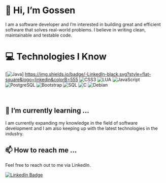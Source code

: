# 👋 Hi, I’m Gossen

I am a software developer and I’m interested in building great and efficient software that solves real-world problems. I believe in writing clean, maintainable and testable code.

# 💻 Technologies I Know

[![Java]()]
https://img.shields.io/badge/-LinkedIn-black.svg?style=flat-square&logo=linkedin&colorB=555
![CSS3](https://icons8.com/icon/21278/css3)
![LUA](https://icons8.com/icon/KppI8aNv6oQe/lua-language)
![JavaScript](https://icons8.com/icon/108784/javascript)
![PostgreSQL](https://icons8.com/icon/38561/postgresql)
![Bootstrap](https://icons8.com/icon/84710/bootstrap)
![SQL](https://icons8.com/icon/13406/sql)
![C](https://icons8.com/icon/40670/c-programming)
![Debian](https://icons8.com/icon/17838/debian)


<br>

## 🌱 I’m currently learning ...

I am currently expanding my knowledge in the field of software development and I am also keeping up with the latest technologies in the industry.

## 📫 How to reach me ...

Feel free to reach out to me via LinkedIn.

[![LinkedIn Badge](https://icons8.com/icon/13679/java)](https://linkedin.com/in/mamadousaliou-bah)

